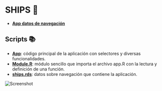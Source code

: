 # **SHIPS** :ship:
* [**App datos de navegación**](https://dar-337152118-appshiny-r.shinyapps.io/ships/)

## Scripts :books:
- [**App**](): código principal de la aplicación con selectores y diversas funcionalidades.
- [**Module.R**](): módulo sencillo que importa el archivo app.R con la lectura y definición de una función.
- [**ships.rds**](): datos sobre navegación que contiene la aplicación.

![Screenshot](https://github.com/dalerodr/ships/image/blob/main/Ships_app.JPG)